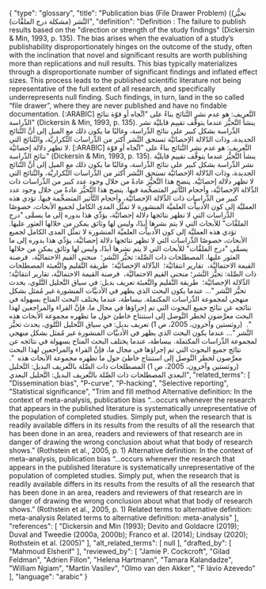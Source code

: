 {
    "type": "glossary",
    "title": "Publication bias (File Drawer Problem) ((تحيُّز النَّشر (مشكلة درج الملفَّات)",
    "definition": "Definition : The failure to publish results based on the \"direction or strength of the study findings\" (Dickersin & Min, 1993, p. 135). The bias arises when the evaluation of a study’s publishability disproportionately hinges on the outcome of the study, often with the inclination that novel and significant results are worth publishing more than replications and null results. This bias typically materializes through a disproportionate number of significant findings and inflated effect sizes. This process leads to the published scientific literature not being representative of the full extent of all research, and specifically underrepresents null finding. Such findings, in turn, land in the so called “file drawer”, where they are never published and have no findable documentation. [:ARABIC] التَّعريف: هو عدم نشر النَّتائج بناءً على \"اتِّجاه أو قوّة نتائج الدِّراسة\" (Dickersin & Min, 1993, p. 135). ينشأ التَّحيُّز عندما يتوقَّف تقييم قابليَّة نشر الدِّراسة بشكل كبير على نتائج الدِّراسة، وغالبًا ما يكون ذلك مع الميل إلى أنَّ النَّتائج الجديدة، وذات الدّلالة الإحصائيَّة تستحق النَّشر أكثر من الدِّراسات التِّكراريَّة، والنَّتائج التي لا تظهر دلالة إحصائيَّة. [:ARABIC]  التَّعريف: هو عدم نشر النَّتائج بناءً على \"اتِّجاه أو قوّة نتائج الدِّراسة\" (Dickersin & Min, 1993, p. 135). ينشأ التَّحيُّز عندما يتوقَّف تقييم قابليَّة نشر الدِّراسة بشكل كبير على نتائج الدِّراسة، وغالبًا ما يكون ذلك مع الميل إلى أنَّ النَّتائج الجديدة، وذات الدّلالة الإحصائيَّة تستحق النَّشر أكثر من الدِّراسات التِّكراريَّة، والنَّتائج التي لا تظهر دلالة إحصائيَّة. يتضح هذا التَّحيُّز عادةً من خلال وجود عدد كبير من الدِّراسات ذات الدِّلالة الإحصائيَّة، وأحجام التَّأثير المتضخِّمة فيها. يتضح هذا التَّحيُّز عادةً من خلال وجود عدد كبير من الدِّراسات ذات الدِّلالة الإحصائيَّة، وأحجام التَّأثير المتضخِّمة فيها. تؤدي هذه العمليَّة إلى كون الأدبياَّت العلميَّة المنشورة لا تمثِّل المدى الكامل لجميع الأبحاث، خصوصًا الدِّراسات التي لا تظهر نتائجها دلالة إحصائيَّة، يؤدِّي هذا بدوره إلى ما يسمَّى \"درج الملفَّات\" للأبحاث التي لا يتم نشرها أبدًا، وليس لها وثائق يمكن من خلالها العثور عليها. تؤدي هذه العمليَّة إلى كون الأدبياَّت العلميَّة المنشورة لا تمثِّل المدى الكامل لجميع الأبحاث، خصوصًا الدِّراسات التي لا تظهر نتائجها دلالة إحصائيَّة، يؤدِّي هذا بدوره إلى ما يسمَّى \"درج الملفَّات\" للأبحاث التي لا يتم نشرها أبدًا، وليس لها وثائق يمكن من خلالها العثور عليها.   المصطلحات ذات الصِّلة: تحيُّز النَّشر؛  منحنى القيم الاحتماليَّة،  قرصنة القيمة الاحتماليَّة،  تقارير انتقائيَّة؛  الدِّلالة الإحصائيَّة؛  طريقة التَّقليم والتَّعبئة  المصطلحات ذات الصِّلة:  تحيُّز النَّشر؛ منحنى القيم الاحتماليَّة،  قرصنة القيمة الاحتماليَّة، تقارير انتقائيَّة؛ الدِّلالة الإحصائيَّة؛  طريقة التَّقليم والتَّعبئة تعريف بديل: في سياق التَّحليل التَّلوي، يحدث تحيُّز النَّشر \"... عندما يكون البحث الذي يظهر في الأدبيَّات المنشورة غير مُمثل بشكل منهجي لمجموعة الدِّراسات المكتملة. ببساطة، عندما يختلف البحث المتاح بسهولة في نتائجه عن نتائج جميع البحوث التي تم إجراؤها في مجال ما، فإنَّ القراء والمراجعين لهذا البحث معرَّضون لخطر التَّوصل إلى استنتاج خاطئ حول ما تظهره مجموعة الأبحاث هذه  \".  (روثستين وآخرون، 2005، ص 1)  تعريف بديل: في سياق التَّحليل التَّلوي، يحدث تحيُّز النَّشر \"... عندما يكون البحث الذي يظهر في الأدبيَّات المنشورة غير مُمثل بشكل منهجي لمجموعة الدِّراسات المكتملة. ببساطة، عندما يختلف البحث المتاح بسهولة في نتائجه عن نتائج جميع البحوث التي تم إجراؤها في مجال ما، فإنَّ القراء والمراجعين لهذا البحث معرَّضون لخطر التَّوصل إلى استنتاج خاطئ حول ما تظهره مجموعة الأبحاث هذه  \".  (روثستين وآخرون، 2005، ص 1) المصطلحات ذات الصِّلة بالتَّعريف البديل: التَّحليل البعدي المصطلحات ذات الصِّلة بالتَّعريف البديل: التَّحليل البعدي",
    "related_terms": [
        "Dissemination bias",
        "P-curve",
        "P-hacking",
        "Selective reporting",
        "Statistical significance",
        "Trim and fill method Alternative definition: In the context of meta-analysis, publication bias “...occurs whenever the research that appears in the published literature is systematically unrepresentative of the population of completed studies. Simply put, when the research that is readily available differs in its results from the results of all the research that has been done in an area, readers and reviewers of that research are in danger of drawing the wrong conclusion about what that body of research shows.” (Rothstein et al., 2005, p. 1) Alternative definition: In the context of meta-analysis, publication bias “...occurs whenever the research that appears in the published literature is systematically unrepresentative of the population of completed studies. Simply put, when the research that is readily available differs in its results from the results of all the research that has been done in an area, readers and reviewers of that research are in danger of drawing the wrong conclusion about what that body of research shows.” (Rothstein et al., 2005, p. 1) Related terms to alternative definition: meta-analysis Related terms to alternative definition: meta-analysis"
    ],
    "references": [
        "Dickersin and Min (1993); Devito and Goldacre (2019); Duval and Tweedie (2000a, 2000b); Franco et al. (2014); Lindsay (2020); Rothstein et al. (2005)"
    ],
    "alt_related_terms": [
        null
    ],
    "drafted_by": [
        "Mahmoud Elsherif"
    ],
    "reviewed_by": [
        "Jamie P. Cockcroft",
        "Gilad Feldman",
        "Adrien Fillon",
        "Helena Hartmann",
        "Tamara Kalandadze",
        "William Ngiam",
        "Martin Vasilev",
        "Olmo van den Akker",
        "F lávio Azevedo"
    ],
    "language": "arabic"
}